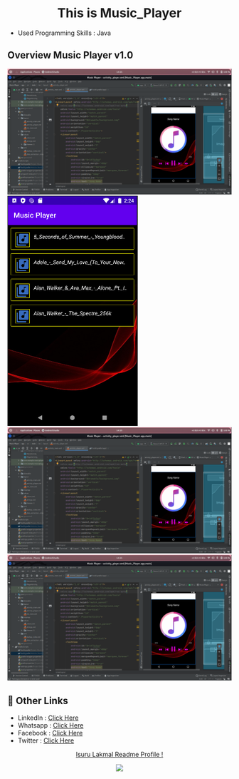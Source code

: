 <h1 align="center">This is Music_Player</h1>

- Used Programming Skills : Java


<h2>Overview Music Player v1.0️ </h2>

![Isuru Lakmal](assets/Screenshot%20from%202022-06-18%2014-25-59.png)
![Isuru Lakmal](assets/Screenshot%20from%202022-06-18%2014-24-23.png)
![Isuru Lakmal](assets/Screenshot%20from%202022-06-18%2014-25-59.png)
![Isuru Lakmal](assets/Screenshot%20from%202022-06-18%2014-25-59.png)



## :link: **Other Links**
- LinkedIn : [Click Here](http://www.linkedin.com/in/isurulakmal99)
- Whatsapp : [Click Here](https://wa.me/message/GWIVXWGZ6AO6F1)
- Facebook : [Click Here](https://www.facebook.com/anushkaisurulakmal.lakmal/)
- Twitter  : [Click Here](https://twitter.com/AnushkaIsuru72?t=5B3SsIFbGZhhmsYqXuX0Yg&s=09)


<p align="center">
<a href="https://github.com/pasindulakshankudaligama/Readme-File-Styles">
Isuru Lakmal Readme Profile !
</a>
</p>

<p align="center">
  <img src="https://capsule-render.vercel.app/api?type=waving&color=gradient&height=80&section=footer"/>
</p>

